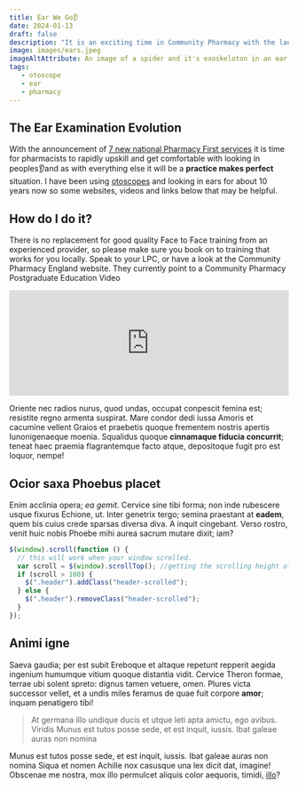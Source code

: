 ```yaml
---
title: Ear We Go👂
date: 2024-01-13
draft: false
description: "It is an exciting time in Community Pharmacy with the launch of 7 New Pharmacy First Services. My thoughts on ear examination and Otoscopes"
image: images/ears.jpeg
imageAltAttribute: An image of a spider and it's exoskeloton in an ear canal
tags:
   - otoscope
   - ear
   - pharmacy
---
```


## The Ear Examination Evolution

With the announcement of <a href="https://www.england.nhs.uk/wp-content/uploads/2023/11/PRN00936_ii_Pharmacy-First-Clinical-Pathways-v.1.6.pdf" target="_blank">7 new national Pharmacy First services</a> it is time for pharmacists to rapidly upskill and get comfortable with looking in peoples👂and as with everything else it will be a **practice makes perfect** situation. I have been using <a href="https://amzn.to/3vwVXDQ" target="_blank">otoscopes</a> and looking in ears for about 10 years now so some websites, videos and links below that may be helpful.

## How do I do it?

There is no replacement for good quality Face to Face training from an experienced provider, so please make sure you book on to training that works for you locally. Speak to your LPC, or have a look at the Community Pharmacy England website. They currently point to a Community Pharmacy Postgraduate Education Video
<iframe src="https://player.vimeo.com/video/901115378?h=fd75bd478f" width="100%" height="190" frameborder="0" allow="autoplay; fullscreen" allowfullscreen></iframe>


Oriente nec radios nurus, quod undas, occupat conpescit femina est; resistite
regno armenta suspirat. Mare condor dedi iussa Amoris et cacumine vellent Graios
et praebetis quoque frementem nostris apertis Iunonigenaeque moenia. Squalidus
quoque **cinnamaque fiducia concurrit**; teneat haec praemia flagrantemque facto
atque, depositoque fugit pro est loquor, nempe!

## Ocior saxa Phoebus placet

Enim acclinia opera; _ea gemit_. Cervice sine tibi forma; non inde rubescere
usque fixurus Echione, ut. Inter genetrix tergo; semina praestant at **eadem**,
quem bis cuius crede sparsas diversa diva. A inquit cingebant. Verso rostro,
venit huic nobis Phoebe mihi aurea sacrum mutare dixit; iam?

```javascript
$(window).scroll(function () {
  // this will work when your window scrolled.
  var scroll = $(window).scrollTop(); //getting the scrolling height of window
  if (scroll > 100) {
    $(".header").addClass("header-scrolled");
  } else {
    $(".header").removeClass("header-scrolled");
  }
});
```

## Animi igne

Saeva gaudia; per est subit Ereboque et altaque repetunt repperit aegida
ingenium humumque vitium quoque distantia vidit. Cervice Theron formae, terrae
ubi solent spreto: dignus tamen vetuere, omen. Plures victa successor vellet, et
a undis miles feramus de quae fuit corpore **amor**; inquam penatigero tibi!

> At germana illo undique ducis et utque leti apta amictu, ego avibus. Viridis
> Munus est tutos posse sede, et est inquit, iussis. Ibat galeae auras non nomina

Munus est tutos posse sede, et est inquit, iussis. Ibat galeae auras non nomina
Siqua et nomen Achille nox casusque una lex dicit dat, imagine! Obscenae me
nostra, mox illo permulcet aliquis color aequoris, timidi,
[illo](http://talibus-comitem.org/invia)?
